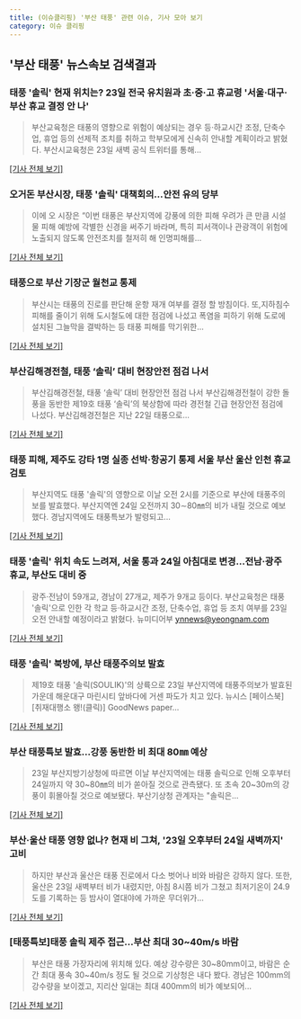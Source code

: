```yaml
---
title: (이슈클리핑) '부산 태풍' 관련 이슈, 기사 모아 보기
category: 이슈 클리핑
---
```

## **'부산 태풍'** 뉴스속보 검색결과
### 태풍 '솔릭' 현재 위치는? 23일 전국 유치원과 초·중·고 휴교령 '서울·대구·부산 휴교 결정 안 나'

>부산교육청은 태풍의 영향으로 위험이 예상되는 경우 등·하교시간 조정, 단축수업, 휴업 등의 선제적 조치를 취하고 학부모에게 신속히 안내할 계획이라고 밝혔다. 부산시교육청은 23일 새벽 공식 트위터를 통해...

[[기사 전체 보기]](http://www.etoday.co.kr/news/section/newsview.php?idxno=1655246)

### 오거돈 부산시장, 태풍 '솔릭' 대책회의…안전 유의 당부

>이에 오 시장은 “이번 태풍은 부산지역에 강풍에 의한 피해 우려가 큰 만큼 시설물 피해 예방에 각별한 신경을 써주기 바라며, 특히 피서객이나 관광객이 위험에 노출되지 않도록 안전조치를 철저히 해 인명피해를...

[[기사 전체 보기]](http://www.cnbnews.com/news/article.html?no=382969)

### 태풍으로 부산 기장군 월천교 통제

>부산시는 태풍의 진로를 판단해 운항 재개 여부를 결정 할 방침이다. 또,지하침수 피해를 줄이기 위해 도시철도에 대한 점검에 나섰고 폭염을 피하기 위해 도로에 설치된 그늘막을 결박하는 등 태풍 피해를 막기위한...

[[기사 전체 보기]](http://www.nocutnews.co.kr/news/5019702)

### 부산김해경전철, 태풍 ‘솔릭’ 대비 현장안전 점검 나서

>부산김해경전철, 태풍 ‘솔릭’ 대비 현장안전 점검 나서 부산김해경전철이 강한 돌풍을 동반한 제19호 태풍 ‘솔릭’의 북상함에 따라 경전철 긴급 현장안전 점검에 나섰다. 부산김해경전철은 지난 22일 태풍으로...

[[기사 전체 보기]](http://www.viva100.com/main/view.php?key=20180823010007016)

### 태풍 피해, 제주도 강타 1명 실종 선박·항공기 통제 서울 부산 울산 인천 휴교 검토

>부산지역도 태풍 '솔릭'의 영향으로  이날 오전 2시를 기준으로 부산에 태풍주의보를 발효했다.   부산지역엔  24일 오전까지 30∼80㎜의 비가 내릴 것으로 예보했다.    경남지역에도 태풍특보가 발령되고...

[[기사 전체 보기]](http://www.seoulwire.com/news/articleView.html?idxno=23653)

### 태풍 '솔릭' 위치 속도 느려져, 서울 통과 24일 아침대로 변경…전남·광주 휴교, 부산도 대비 중

>광주·전남이 59개교, 경남이 27개교, 제주가 9개교 등이다. 부산교육청은 태풍 '솔릭'으로 인한 각 학교 등·하교시간 조정, 단축수업, 휴업 등 조치 여부를 23일 오전 안내할 예정이라고 밝혔다. 뉴미디어부 ynnews@yeongnam.com

[[기사 전체 보기]](http://www.yeongnam.com/mnews/newsview.do?mode=newsView&newskey=20180823.990011010264395)

### 태풍 '솔릭' 북방에, 부산 태풍주의보 발효

>제19호 태풍 '솔릭(SOULIK)'의 상륙으로 23일 부산지역에 태풍주의보가 발효된 가운데 해운대구 마린시티 앞바다에 거센 파도가 치고 있다. 뉴시스 [페이스북] [취재대행소 왱!(클릭)] GoodNews paper...

[[기사 전체 보기]](http://news.kmib.co.kr/article/view.asp?arcid=0012624301&code=61122019&cp=nv)

### 부산 태풍특보 발효…강풍 동반한 비 최대 80㎜ 예상

>23일 부산지방기상청에 따르면 이날 부산지역에는 태풍 솔릭으로 인해 오후부터 24일까지 약 30~80㎜의 비가 쏟아질 것으로 관측됐다. 또 초속 20~30m의 강풍이 휘몰아칠 것으로 예보됐다. 부산기상청 관계자는 "솔릭은...

[[기사 전체 보기]](http://news1.kr/articles/?3405869)

### 부산·울산 태풍 영향 없나? 현재 비 그쳐, '23일 오후부터 24일 새벽까지' 고비

>하지만 부산과 울산은 태풍 진로에서 다소 벗어나 비와 바람은 강하지 않다. 또한, 울산은 23일 새벽부터 비가 내렸지만, 아침 8시쯤 비가 그쳤고 최저기온이 24.9도를 기록하는 등 밤사이 열대야에 가까운 무더위가...

[[기사 전체 보기]](http://www.inews24.com/php/news_view.php?g_serial=1119582&g_menu=050300&rrf=nv)

### [태풍특보]태풍 솔릭 제주 접근...부산 최대 30~40m/s 바람

>부산은 태풍 가장자리에 위치해 있다. 예상 강수량은 30~80mm이고, 바람은 순간 최대 풍속 30~40m/s 정도 될 것으로 기상청은 내다 봤다. 경남은 100mm의 강수량을 보이겠고, 지리산 일대는 최대 400mm의 비가 예보되어...

[[기사 전체 보기]](http://leaders.asiae.co.kr/news/articleView.html?idxno=72768)


